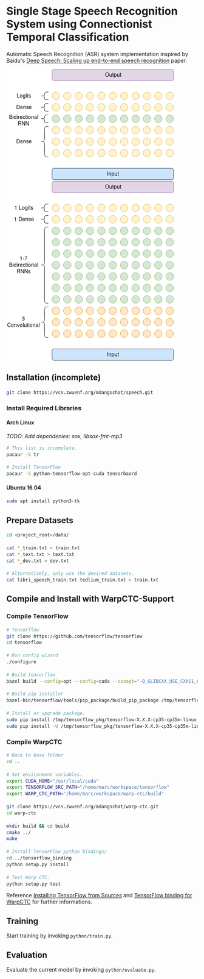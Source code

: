 # Single Stage Speech Recognition System using Connectionist Temporal Classification

Automatic Speech Recognition (ASR) system implementation inspired by Baidu's
[Deep Speech: Scaling up end-to-end speech recognition](https://arxiv.org/abs/1412.5567) paper.

![Deep Speech 1 Network Architecture](images/ds1-network-architecture.png)
![Modified Network Architecture](images/network-architecture.png)


## Installation (incomplete)
```bash
git clone https://vcs.zwuenf.org/mdangschat/speech.git
```

### Install Required Libraries
#### Arch Linux

*TODO: Add dependenies: sox, libsox-fmt-mp3*
```sh
# This list is incomplete.
pacaur -S tr

# Install TensorFlow
pacaur -S python-tensorflow-opt-cuda tensorbaord
```


#### Ubuntu 16.04
```sh
sudo apt install python3-tk
```


## Prepare Datasets
```sh
cd <project_root>/data/

cat *_train.txt > train.txt
cat *_text.txt > text.txt
cat *_dev.txt > dev.txt

# Alternatively, only use the desired datasets.
cat libri_speech_train.txt tedlium_train.txt > train.txt
```


## Compile and Install with WarpCTC-Support
### Compile TensorFlow
```sh
# Tensorflow
git clone https://github.com/tensorflow/tensorflow
cd tensorflow

# Run config wizard
./configure

# Build tensorflow
bazel build --config=opt --config=cuda --cxxopt="-D_GLIBCXX_USE_CXX11_ABI=0" //tensorflow/tools/pip_package:build_pip_package

# Build pip installer
bazel-bin/tensorflow/tools/pip_package/build_pip_package /tmp/tensorflow_pkg

# Install or upgrade package.
sudo pip install /tmp/tensorflow_pkg/tensorflow-X.X.X-cp35-cp35m-linux_x86_64.whl
sudo pip install -U /tmp/tensorflow_pkg/tensorflow-X.X.X-cp35-cp35m-linux_x86_64.whl
```


### Compile WarpCTC
```sh
# Back to base folder
cd ..

# Set environment variables.
export CUDA_HOME="/usr/local/cuda"
export TENSORFLOW_SRC_PATH="/home/marc/workspace/tensorflow"
export WARP_CTC_PATH="/home/marc/workspace/warp-ctc/build"

git clone https://vcs.zwuenf.org/mdangschat/warp-ctc.git
cd warp-ctc

mkdir build && cd build
cmake ../
make

# Install TensorFlow python bindings/
cd ../tensorflow_binding
python setup.py install

# Test Warp CTC.
python setup.py test

```

Reference [Installing TensorFlow from Sources](https://www.tensorflow.org/install/install_sources) 
and [TensorFlow binding for WarpCTC](https://github.com/baidu-research/warp-ctc/tree/master/tensorflow_binding) 
for further informations.


## Training
Start training by invoking `python/train.py`.


## Evaluation
Evaluate the current model by invoking `python/evaluate.py`.
 

<!--
# vim: ts=2:sw=2:et:
-->